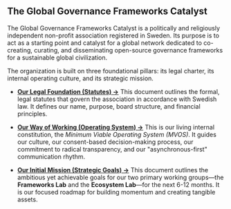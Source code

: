 ## The Global Governance Frameworks Catalyst

The Global Governance Frameworks Catalyst is a politically and religiously independent non-profit association registered in Sweden. Its purpose is to act as a starting point and catalyst for a global network dedicated to co-creating, curating, and disseminating open-source governance frameworks for a sustainable global civilization.

The organization is built on three foundational pillars: its legal charter, its internal operating culture, and its strategic mission.

  * **[Our Legal Foundation (Statutes) →](/documentation/ggf-operating-system/ggf-catalyst/statutes)**
    This document outlines the formal, legal statutes that govern the association in accordance with Swedish law. It defines our name, purpose, board structure, and financial principles.

  * **[Our Way of Working (Operating System) →](/documentation/ggf-operating-system/ggf-catalyst/operating-system.md)**
    This is our living internal constitution, the *Minimum Viable Operating System (MVOS)*. It guides our culture, our consent-based decision-making process, our commitment to radical transparency, and our "asynchronous-first" communication rhythm.

  * **[Our Initial Mission (Strategic Goals) →](/documentation/ggf-operating-system/ggf-catalyst/strategic-goals.md)**
    This document outlines the ambitious yet achievable goals for our two primary working groups—the **Frameworks Lab** and the **Ecosystem Lab**—for the next 6-12 months. It is our focused roadmap for building momentum and creating tangible assets.

